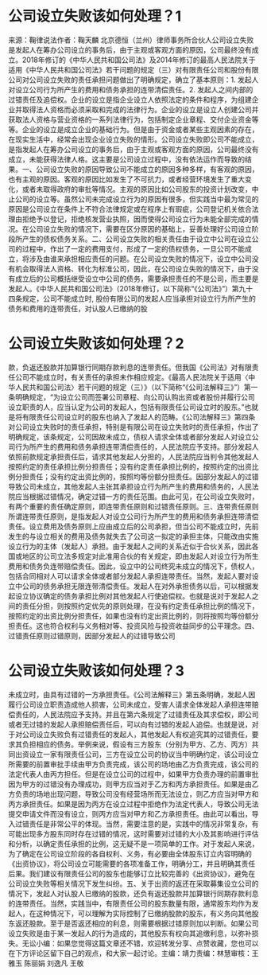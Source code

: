 # 公司设立失败该如何处理？1

来源：鞠律说法作者：鞠天麟 北京德恒（兰州）律师事务所合伙人公司设立失败是发起人在筹办公司设立的事务后，由于主观或客观方面的原因，公司最终没有成立。2018年修订的《中华人民共和国公司法》及2014年修订的最高人民法院关于适用《中华人民共和国公司法》若干问题的规定（三）对有限责任公司和股份有限公司对公司设立失败的责任承担问题做出了明确规定，确立了基本原则：1. 发起人对设立公司行为所产生的费用和债务承担的连带清偿责任。2. 发起人之间内部的过错责任及追偿权。企业的设立是指企业设立人依照法定的条件和程序，为组建企业并取得法人资格而必须采取和完成的法律行为。企业的设立是设立人创建公司并获取法人资格与营业资格的一系列法律行为，包括制定企业章程、交付企业资金等等。企业的设立是成立企业的基础行为。但是由于资金或者某些主观因素的存在，在现实生活中，经常会出现企业设立失败的情形。公司设立失败即公司不能成立，是指发起人在筹办公司设立的事务后，由于主观或客观方面的原因，公司最终没有成立，未能获得法律人格。这主要是公司设立过程中，没有依法运作而导致的结果。一、公司设立失败的原因导致公司不能成立的原因多种多样，有客观的原因，也有主观的原因。客观的原因比如发生了不可抗力，或者经营环境发生了重大变化，或者未取得政府的审批等情况。主观的原因比如公司股东的投资计划改变，中止公司的设立等。虽然公司未完成设立行为的原因有很多，但实践当中最为常见的原因是公司设立在条件上不符合法律规定或在程序上有瑕疵，公司登记机关依合法理由拒绝予以登记，拒绝核发营业执照，因而使得公司设立行为未能全部完成的情况。在公司设立失败的情况下，需要在区分原因的基础上，妥善处理好公司设立阶段所产生的债权债务关系。二、公司设立失败的相关责任由于设立中公司在设立公司的过程中，作出了一定的费用支付，形成了一定的债权债务，一旦公司不能成立，将涉及由谁来承担相应责任的问题。在公司设立失败的情况下，设立中公司没有机会取得法人资格、转化为标准公司，因此，在公司设立失败的情况下，由于没有成立后的公司概括继受设立中公司的债务，需要承担责任的不是公司，而主要是发起人。《中华人民共和国公司法》（2018年修订，以下简称“《公司法》”）第九十四条规定，公司不能成立时, 股份有限公司的发起人应当承担对设立行为所产生的债务和费用的连带责任，对认股人已缴纳的股

# 公司设立失败该如何处理？2

款，负返还股款并加算银行同期存款利息的连带责任。但我国《公司法》对有限责任公司不能成立时，有关责任的承担未作相应规定。《最高人民法院关于适用〈中华人民共和国公司法〉若干问题的规定（三）》（以下简称“《公司法解释三》”）第一条明确规定，“为设立公司而签署公司章程、向公司认购出资或者股份并履行公司设立职责的人，应当认定为公司的发起人，包括有限责任公司设立时的股东。”也就是将有限责任公司设立时的股东也纳入了发起人的范畴。《公司法解释三》第四条对公司设立失败时的责任承担，特别是有限公司在设立失败时的责任承担，作出了明确规定，该条规定，公司因故未成立，债权人请求全体或者部分发起人对设立公司行为所产生的费用和债务承担连带清偿责任的，人民法院应予支持。部分发起人依照前款规定承担责任后，请求其他发起人分担的，人民法院应当判令其他发起人按照约定的责任承担比例分担责任；没有约定责任承担比例的，按照约定的出资比例分担责任；没有约定出资比例的，按照均等份额分担责任。因部分发起人的过错导致公司未成立，其他发起人主张其承担设立行为所产生的费用和债务的，人民法院应当根据过错情况，确定过错一方的责任范围。由此可见，在公司设立失败时，有两个重要的责任确定原则，即连带责任原则和过错责任原则。三、连带责任原则所谓连带责任原则，是指发起人对设立公司行为所产生的费用和债务承担连带清偿责任。设立费用及债务原则上应由成立后的公司承担，但当公司不能成立时，先前发生的与设立相关的费用及债务就失去了公司这一拟定的承担主体，只能改由实施设立行为的主体（发起人）承担。由于发起人之间的关系近似于合伙关系，因此各国或地区的公司立法多规定对此准用合伙的有关规定，即由发起人对设立行为所生费用和债务负连带赔偿责任。因此，设立中的公司终究未成立的情况下，债权人，包括合同相对人可以请求全体或者部分发起人承担连带责任。当然，发起人要对设立中公司的债务承担无限连带清偿责任。发起人在对外承担债务以后，可以根据发起设立协议确定的债务承担比例对其他发起人行使追偿权。也就是说对于发起人之间的责任分担，则按照约定优先的原则处理，在没有约定责任承担比例的情况下，按照约定的出资比例分担责任，如果也没有约定出资比例的，则将按照均等份额分担责任。这也符合权利与义务相对等、投资风险与投资收益同步的公平理念。四、过错责任原则过错原则，因部分发起人的过错导致公司

# 公司设立失败该如何处理？3

未成立时，由具有过错的一方承担责任。《公司法解释三》第五条明确，发起人因履行公司设立职责造成他人损害，公司未成立，受害人请求全体发起人承担连带赔偿责任的，人民法院应予支持。并且在第六条规定了过错责任及其求偿权，即公司或者无过错的发起人承担赔偿责任后，可以向有过错的发起人追偿。也就是说，对于对公司设立失败负有过错责任的发起人，其他发起人有权追究其的过错责任，要求其负担相应的债务。举例来说，假设有三方股东（分别为甲方、乙方、丙方）共同出资设立一家有限责任公司，三方在设立公司的协议当中明确约定，该公司设立所需要的前置审批手续由甲方负责完成，该公司的场地由乙方负责完成，该公司的法定代表人由丙方担任。但是在设立公司的过程中，如果甲方负责办理的前置审批因为甲方的过错没有办理成功，则甲方应当对于乙方和丙方承担责任。如果是由乙方负责的场地出现问题，导致公司没有经营场所而无法设立，则乙方应当对甲方和丙方承担责任。如果是因为丙方在设立过程中拒绝作为法定代表人，导致公司无法提交申请文件而没有设立，则丙方应当对甲方和乙方承担责任。由此可以看出，导入过错责任是非常公平的体现。当然，需要注意的是，实践中的情况非常复杂，有可能出现多方股东同时存在过错的情况，这时需要对过错的大小及其影响进行评估和分析，以确定责任承担的比例，这无疑不是一项简单的工作。对于发起人来说，为了确定在公司设立阶段的各自权利、义务，有必要由全体股东订立内容明确的《出资协议》，将公司设立可能需要的各项准备工作，明确分工，并且明确其责任后果。我们建议有限责任公司的股东也能够订立比较完善的《出资协议》，避免在公司设立失败等相关情况下发生纠纷。五、关于出资的返还在采取募集设立公司的情况下，发起人对认股人已缴纳的股款，还负有返还股款并加算银行同期存款利息的连带责任。当然，实践当中，有限责任公司的股东数量有限，通常股东均作为发起人，在这种情况下，可以理解为实际控制了已缴纳股款的股东，有义务向其他股东返还股款。至于是否返还相应的利息，则需要根据过错原则加以判断。如果公司设立失败是由于某一发起人的行为造成的，其他股东有权向其追缴利息，以弥补损失。无讼小编：如果您觉得这篇文章还不错，欢迎转发分享、点赞收藏，您也可以在下方评论区留下自己的观点，和大家一起讨论。主编：靖力责编：林慧审核：王雅玉 陈丽娟 刘逸凡 王敬

